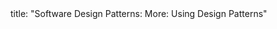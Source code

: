 <frontmatter>
title: "Software Design Patterns: More: Using Design Patterns"
</frontmatter>

<include src="unit-inPage-asFlat.md" boilerplate />
